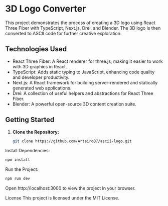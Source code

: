 # 3D Logo Converter

This project demonstrates the process of creating a 3D logo using React Three Fiber with TypeScript, Next.js, Drei, and Blender. The 3D logo is then converted to ASCII code for further creative exploration.

## Technologies Used

- React Three Fiber: A React renderer for three.js, making it easier to work with 3D graphics in React.
- TypeScript: Adds static typing to JavaScript, enhancing code quality and developer productivity.
- Next.js: A React framework for building server-rendered and statically generated web applications.
- Drei: A collection of useful helpers and abstractions for React Three Fiber.
- Blender: A powerful open-source 3D content creation suite.

## Getting Started

1. **Clone the Repository:**

   ```bash
   git clone https://github.com/Arteiro07/ascii-logo.git
   ```
Install Dependencies:

```bash
npm install
```
Run the Project:

```bash
npm run dev
```
Open http://localhost:3000 to view the project in your browser.


License
This project is licensed under the MIT License.
